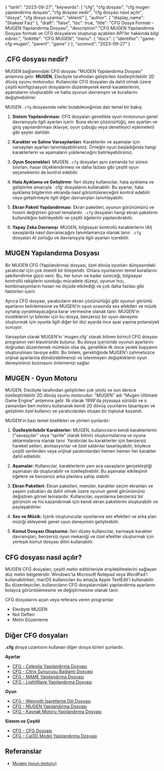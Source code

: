 {
"tarih": "2023-09-27",
  "keywords": [
"cfg",
"cfg dosyası",
"cfg mugen yapılandırma dosyası",
"cfg dosyası nedir",
"cfg dosyası nasıl açılır",
"dosya",
"cfg dosya uzantısı",
"eklenti"
],
  "author": {
"display_name": "Shakeel Faiz"
},
"draft": "false",
"toc": true,
"title": "CFG Dosya Formatı - MUGEN Yapılandırma Dosyası",
  "description":"CFG MUGEN Yapılandırma Dosyası formatı ve CFG dosyalarını oluşturup açabilen API'ler hakkında bilgi edinin.",
"linktitle": "CFG MUGEN",
  "menu": {
    "docs": {
      "identifier": "game-cfg-mugen",
      "parent": "game"
}
},
"sonmod": "2023-09-27"
}

## .CFG dosyası nedir?

MUGEN bağlamındaki CFG dosyası "MUGEN Yapılandırma Dosyası" anlamına gelir. **MUGEN**, Elecbyte tarafından geliştirilen özelleştirilebilir 2D dövüş oyunu motorudur. Kullanıcılar CFG dosyaları da dahil olmak üzere çeşitli konfigürasyon dosyalarını düzenleyerek kendi karakterlerini, aşamalarını oluşturabilir ve hatta oyunun davranışını ve kurallarını değiştirebilirler.

MUGEN `.cfg` dosyasında neler bulabileceğinize dair temel bir bakış:

1. **Sistem Yapılandırması**: CFG dosyaları genellikle oyun motorunun genel davranışıyla ilgili ayarları içerir. Buna ekran çözünürlüğü, ses ayarları ve giriş yapılandırması (klavye, oyun çubuğu veya denetleyici eşlemeleri) gibi şeyler dahildir.
    








2. **Karakter ve Sahne Varsayılanları**: Karakterler ve aşamalar için varsayılan ayarları tanımlayabilirsiniz. Örneğin oyun başladığında hangi karakterlerin ve aşamaların yükleneceğini belirleyebilirsiniz.
    








3. **Oyun Seçenekleri**: MUGEN `.cfg` dosyaları aynı zamanda tur süresi sınırları, hasar ölçeklendirmesi ve daha fazlası gibi çeşitli oyun seçeneklerini de kontrol edebilir.
    








4. **Hata Ayıklama ve Geliştirme**: İleri düzey kullanıcılar, hata ayıklama ve geliştirme amacıyla `.cfg' dosyalarını kullanabilir. Bu ayarlar, hata ayıklama bilgilerinin ekranda nasıl görüntüleneceğini kontrol edebilir veya geliştirmeyle ilgili diğer davranışları tanımlayabilir.
    








5. **Ekran Paketi Yapılandırması**: Ekran paketleri, oyunun görünümünü ve hissini değiştiren görsel temalardır. `.cfg` dosyaları hangi ekran paketinin kullanıldığını belirleyebilir ve çeşitli öğelerini yapılandırabilir.
    








6. **Yapay Zeka Davranışı**: MUGEN, bilgisayar kontrollü karakterlerin (AI) savaşlarda nasıl davranacağını tanımlamanıza olanak tanır. `.cfg` dosyaları AI zorluğu ve davranışıyla ilgili ayarları içerebilir.

## MUGEN Yapılandırma Dosyası

Bir MUGEN CFG (Yapılandırma) dosyası, özel dövüş oyunları dünyasındaki yaratıcılar için çok önemli bir bileşendir. Onlara oyunlarının temel kurallarını şekillendirme gücü verir. Bu, her turun ne kadar süreceği, bilgisayar kontrollü rakiplerin sunduğu mücadele düzeyi, oyunun hızı, kombinasyonların hasarı ne ölçüde etkilediği ve çok daha fazlası gibi faktörleri içerir.

Ayrıca CFG dosyası, yaratıcıların ekran çözünürlüğü gibi oyunun görüntü ayarlarını belirlemesine ve MUGEN'in oyun sırasında ses efektleri ve müzik oynatıp oynatmayacağına karar vermesine olanak tanır. MUGEN'in inceliklerini iyi bilenler için bu dosya, benzersiz bir oyun deneyimi oluşturmak için oyunla ilgili diğer bir dizi ayarda ince ayar yapma potansiyeli sunuyor.

Varsayılan olarak MUGEN'in 'mugen.cfg' olarak bilinen birincil CFG dosyası programın veri klasöründe bulunur. Bu dosya içerisinde oyunun ayarlarını doğrudan düzenlemek mümkün olsa da, genellikle ilk önce yedek kopyanın oluşturulması tavsiye edilir. Bu önlem, gerektiğinde MUGEN'i zahmetsizce orijinal ayarlarına döndürebilmenizi ve istenmeyen değişikliklerin oyun deneyiminizi bozmasını önlemenizi sağlar.

## MUGEN - Oyun Motoru

MUGEN, Elecbyte tarafından geliştirilen çok yönlü ve son derece özelleştirilebilir 2D dövüş oyunu motorudur. "MUGEN" adı "Mugen Ultimate Game Engine" anlamına gelir. İlk olarak 1999'da piyasaya sürüldü ve o zamandan beri motoru kullanarak kendi 2D dövüş oyunlarını tasarlayan ve geliştiren özel kullanıcı ve yaratıcılardan oluşan bir topluluk kazandı.

MUGEN'in bazı temel özellikleri ve yönleri şunlardır:

1. **Özelleştirilebilir Karakterler:** MUGEN, kullanıcıların kendi karakterlerini ("savaşçılar" veya "sprite" olarak bilinir) oluşturmalarına ve oyuna aktarmalarına olanak tanır. Yaratıcılar bu karakterler için benzersiz hareket setleri, animasyonlar ve özel saldırılar tasarlayabilir; böylece çeşitli serilerden veya orijinal yaratımlardan hemen hemen her karakter dahil edilebilir.
    








2. **Aşamalar:** Kullanıcılar, karakterlerin yanı sıra savaşların gerçekleştiği aşamaları da oluşturabilir ve özelleştirebilir. Bu aşamalar etkileşimli öğelere ve benzersiz arka planlara sahip olabilir.
      









3. **Ekran Paketleri:** Ekran paketleri, menüler, karakter seçim ekranları ve yaşam çubukları da dahil olmak üzere oyunun genel görünümünü değiştiren görsel temalardır. Kullanıcılar, oyunlarına benzersiz bir görünüm ve his kazandırmak için kendi ekran paketlerini oluşturabilir ve paylaşabilirler.
    








4. **Ses ve Müzik:** İçerik oluşturucular oyunlarına ses efektleri ve arka plan müziği ekleyerek genel oyun deneyimini geliştirebilir.
    








5. **Komut Dosyası Oluşturma:** İleri düzey kullanıcılar, karmaşık karakter davranışları, benzersiz oyun mekaniği ve özel efektler oluşturmak için yerleşik komut dosyası dilini kullanabilir.

## CFG dosyası nasıl açılır?

MUGEN CFG dosyaları, çeşitli metin editörleriyle erişilebilmelerini sağlayan düz metin belgeleridir. Windows'ta Microsoft Notepad veya WordPad'i kullanabilirken, macOS kullanıcıları bu amaçla Apple TextEdit'i kullanabilir. Bu düzenleyiciler, kullanıcıların CFG dosyalarındaki yapılandırma ayarlarını kolayca görüntülemesine ve değiştirmesine olanak tanır.

CFG dosyalarını açan veya referans veren programlar

- Elecbyte MUGEN
- Not Defteri
- Metin Düzenleme

## Diğer CFG dosyaları

**.cfg** dosya uzantısını kullanan diğer dosya türleri şunlardır.

**Ayarlar**
- [CFG - Celestia Yapılandırma Dosyası](/tr/settings/cfg-celestia/)
- [CFG - Citrix Sunucusu Bağlantı Dosyası](/tr/settings/cfg-citrix/)
- [CFG - MAME Yapılandırma Dosyası](/tr/settings/cfg-mame/)
- [CFG - LightWave Yapılandırma Dosyası](/tr/settings/cfg-lightwave/)

**Oyun**
- [CFG - Wesnoth İşaretleme Dili Dosyası](/tr/game/cfg-wesnoth/)
- [CFG - MUGEN Yapılandırma Dosyası](/tr/game/cfg-mugen/)
- [CFG - Kaynak Motoru Yapılandırma Dosyası](/tr/game/cfg-sourceengine/)

**Sistem ve Çeşitli**
- [CFG - CFG Dosyası](/tr/system/cfg/)
- [CFG - Cal3D Model Yapılandırma Dosyası](/tr/misc/cfg-cal3d/)

## Referanslar
* [Mugen (oyun motoru)](https://en.wikipedia.org/wiki/Mugen_(game_engine))

